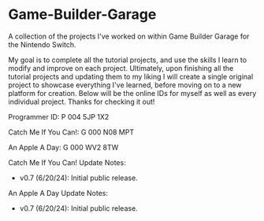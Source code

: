 # Game-Builder-Garage

A collection of the projects I've worked on within Game Builder Garage for the Nintendo Switch.

My goal is to complete all the tutorial projects, and use the skills I learn to modify and improve on each project. 
  Ultimately, upon finishing all the tutorial projects and updating them to my liking I will create a single original 
  project to showcase everything I've learned, before moving on to a new platform for creation. Below will be the
  online IDs for myself as well as every individual project. Thanks for checking it out!



Programmer ID:            P 004 5JP 1X2 
  
  Catch Me If You Can!:   G 000 N08 MPT 
  
  An Apple A Day:         G 000 WV2 8TW



Catch Me If You Can! Update Notes:

  - v0.7 (6/20/24): Initial public release.

An Apple A Day Update Notes:

  - v0.7 (6/20/24): Initial public release.
